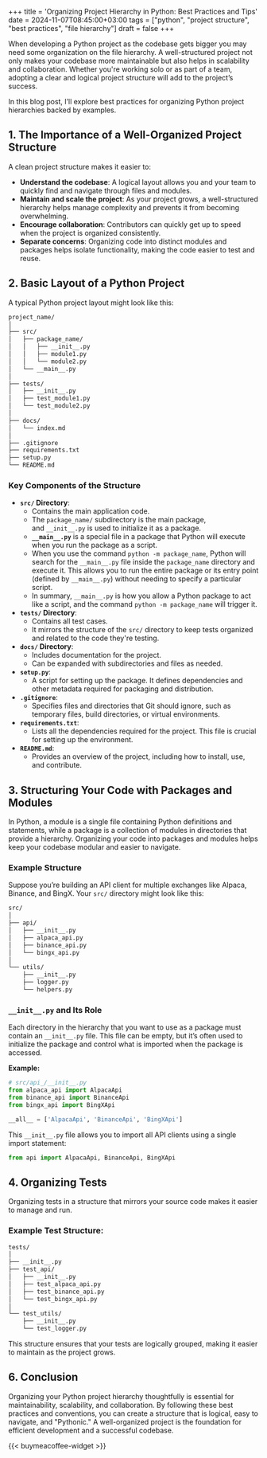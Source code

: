 +++
title = 'Organizing Project Hierarchy in Python: Best Practices and Tips'
date  = 2024-11-07T08:45:00+03:00
tags  = ["python", "project structure", "best practices", "file hierarchy"]
draft = false
+++

When developing a Python project as the codebase gets bigger you may need some organization on the file hierarchy. A well-structured project not only makes your codebase more maintainable but also helps in scalability and collaboration. Whether you're working solo or as part of a team, adopting a clear and logical project structure will add to the project’s success.

In this blog post, I’ll explore best practices for organizing Python project hierarchies backed by examples.

## **1. The Importance of a Well-Organized Project Structure**

A clean project structure makes it easier to:

- **Understand the codebase**: A logical layout allows you and your team to quickly find and navigate through files and modules.
- **Maintain and scale the project**: As your project grows, a well-structured hierarchy helps manage complexity and prevents it from becoming overwhelming.
- **Encourage collaboration**: Contributors can quickly get up to speed when the project is organized consistently.
- **Separate concerns**: Organizing code into distinct modules and packages helps isolate functionality, making the code easier to test and reuse.

## **2. Basic Layout of a Python Project**

A typical Python project layout might look like this:

```markdown
project_name/
│
├── src/
│   ├── package_name/
│   │   ├── __init__.py
│   │   ├── module1.py
│   │   └── module2.py
│   └── __main__.py
│
├── tests/
│   ├── __init__.py
│   ├── test_module1.py
│   └── test_module2.py
│
├── docs/
│   └── index.md
│
├── .gitignore
├── requirements.txt
├── setup.py
└── README.md
```

### **Key Components of the Structure**

- **`src/` Directory**:
    - Contains the main application code.
    - The `package_name/` subdirectory is the main package, and `__init__.py` is used to initialize it as a package.
    - **`__main__.py`** is a special file in a package that Python will execute when you run the package as a script.
    - When you use the command `python -m package_name`, Python will search for the `__main__.py` file inside the `package_name` directory and execute it. This allows you to run the entire package or its entry point (defined by `__main__.py`) without needing to specify a particular script.
    - In summary, `__main__.py` is how you allow a Python package to act like a script, and the command `python -m package_name` will trigger it.
- **`tests/` Directory**:
    - Contains all test cases.
    - It mirrors the structure of the `src/` directory to keep tests organized and related to the code they're testing.
- **`docs/` Directory**:
    - Includes documentation for the project.
    - Can be expanded with subdirectories and files as needed.
- **`setup.py`**:
    - A script for setting up the package. It defines dependencies and other metadata required for packaging and distribution.
- **`.gitignore`**:
    - Specifies files and directories that Git should ignore, such as temporary files, build directories, or virtual environments.
- **`requirements.txt`**:
    - Lists all the dependencies required for the project. This file is crucial for setting up the environment.
- **`README.md`**:
    - Provides an overview of the project, including how to install, use, and contribute.

## **3. Structuring Your Code with Packages and Modules**

In Python, a module is a single file containing Python definitions and statements, while a package is a collection of modules in directories that provide a hierarchy. Organizing your code into packages and modules helps keep your codebase modular and easier to navigate.

### **Example Structure**

Suppose you’re building an API client for multiple exchanges like Alpaca, Binance, and BingX. Your `src/` directory might look like this:

```markdown
src/
│
├── api/
│   ├── __init__.py
│   ├── alpaca_api.py
│   ├── binance_api.py
│   └── bingx_api.py
│
└── utils/
    ├── __init__.py
    ├── logger.py
    └── helpers.py
```

### **`__init__.py` and Its Role**

Each directory in the hierarchy that you want to use as a package must contain an `__init__.py` file. This file can be empty, but it’s often used to initialize the package and control what is imported when the package is accessed.

**Example:**

```python
# src/api_/__init__.py
from alpaca_api import AlpacaApi
from binance_api import BinanceApi
from bingx_api import BingXApi

__all__ = ['AlpacaApi', 'BinanceApi', 'BingXApi']
```

This `__init__.py` file allows you to import all API clients using a single import statement:

```python
from api import AlpacaApi, BinanceApi, BingXApi
```

## **4. Organizing Tests**

Organizing tests in a structure that mirrors your source code makes it easier to manage and run.

### **Example Test Structure:**

```markdown
tests/
│
├── __init__.py
├── test_api/
│   ├── __init__.py
│   ├── test_alpaca_api.py
│   ├── test_binance_api.py
│   └── test_bingx_api.py
│
└── test_utils/
    ├── __init__.py
    └── test_logger.py
```

This structure ensures that your tests are logically grouped, making it easier to maintain as the project grows.

## **6. Conclusion**

Organizing your Python project hierarchy thoughtfully is essential for maintainability, scalability, and collaboration. By following these best practices and conventions, you can create a structure that is logical, easy to navigate, and "Pythonic." A well-organized project is the foundation for efficient development and a successful codebase.

{{< buymeacoffee-widget >}}